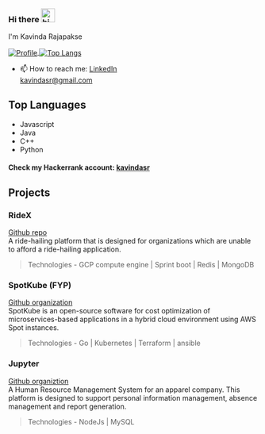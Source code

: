 ### Hi there <img src="https://user-images.githubusercontent.com/1303154/88677602-1635ba80-d120-11ea-84d8-d263ba5fc3c0.gif" width="28px" alt="hi">
I'm Kavinda Rajapakse


<a href="https://github.com/kavindasr">
  <img alt="Profile" align="center" src="https://github-readme-stats.vercel.app/api?username=kavindasr&count_private=true&show_icons=true&count_private=true&custom_title=My%20Github%20Statistics&hide=stars,issues" />
</a>
<a href="https://github.com/kavindasr">
  <img alt="Top Langs" align="center" src="https://github-readme-stats.vercel.app/api/top-langs/?username=kavindasr&langs_count=9&layout=compact" />
</a>

<br />



<!-- - 🔭 I’m currently working on eventseekout.com -->
<!-- - 🌱 I’m currently learning Dart,Flutter
- 👯 I’m looking to collaborate on Flutter projects -->
- 📫 How to reach me: 
<a href='https://www.linkedin.com/in/kavindasr/'>LinkedIn</a>  
<a href="mailto:kavindasr@gmail.com">kavindasr@gmail.com</a>


## Top Languages
- Javascript
- Java
- C++
- Python

#### Check my Hackerrank account: [kavindasr](https://www.hackerrank.com/kavindasr)

## Projects

### RideX 
[Github repo](https://github.com/rideXmora/ridexapi)  
A ride-hailing platform that is designed for organizations which are unable to afford a ride-hailing application.
> Technologies - GCP compute engine | Sprint boot | Redis | MongoDB

### SpotKube (FYP)
[Github organization](https://github.com/SpotKube)  
SpotKube is an open-source software for cost optimization of microservices-based applications in a hybrid cloud environment using AWS Spot instances.
> Technologies - Go | Kubernetes | Terraform | ansible

### Jupyter 
[Github organiztion](https://github.com/Jupyter18)  
A Human Resource Management System for an apparel company. This platform is designed to support personal information management, absence management and report generation. 
> Technologies - NodeJs | MySQL
